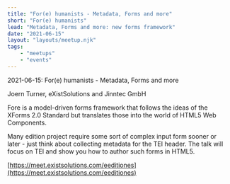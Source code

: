 ```yaml
---
title: "For(e) humanists - Metadata, Forms and more"
short: "For(e) humanists"
lead: "Metadata, Forms and more: new forms framework"
date: "2021-06-15"
layout: "layouts/meetup.njk"
tags:
    - "meetups"
    - "events"
---
```


2021-06-15: For(e) humanists - Metadata, Forms and more

Joern Turner, eXistSolutions and Jinntec GmbH

Fore is a model-driven forms framework that follows the ideas of the XForms 2.0 Standard but translates those into the world of HTML5 Web Components.

Many edition project require some sort of complex input form sooner or later - just think about collecting metadata for the TEI header. The talk will focus on TEI and show you how to author such forms in HTML5.

[https://meet.existsolutions.com/eeditiones](https://meet.existsolutions.com/eeditiones)
